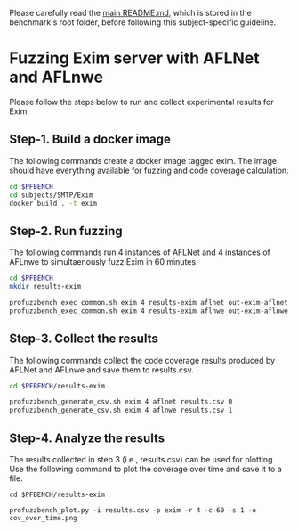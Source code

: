 Please carefully read the [main README.md](../../../README.md), which is stored in the benchmark's root folder, before following this subject-specific guideline.

# Fuzzing Exim server with AFLNet and AFLnwe
Please follow the steps below to run and collect experimental results for Exim.

## Step-1. Build a docker image
The following commands create a docker image tagged exim. The image should have everything available for fuzzing and code coverage calculation.

```bash
cd $PFBENCH
cd subjects/SMTP/Exim
docker build . -t exim
```

## Step-2. Run fuzzing
The following commands run 4 instances of AFLNet and 4 instances of AFLnwe to simultaenously fuzz Exim in 60 minutes.

```bash
cd $PFBENCH
mkdir results-exim

profuzzbench_exec_common.sh exim 4 results-exim aflnet out-exim-aflnet "-P SMTP -D 10000 -q 3 -s 3 -E -K -W 100 -m none" 3600 5 &
profuzzbench_exec_common.sh exim 4 results-exim aflnwe out-exim-aflnwe "-D 10000 -K -W 100" 3600 5
```

## Step-3. Collect the results
The following commands collect the  code coverage results produced by AFLNet and AFLnwe and save them to results.csv.

```bash
cd $PFBENCH/results-exim

profuzzbench_generate_csv.sh exim 4 aflnet results.csv 0
profuzzbench_generate_csv.sh exim 4 aflnwe results.csv 1
```

## Step-4. Analyze the results
The results collected in step 3 (i.e., results.csv) can be used for plotting. Use the following command to plot the coverage over time and save it to a file.

```
cd $PFBENCH/results-exim

profuzzbench_plot.py -i results.csv -p exim -r 4 -c 60 -s 1 -o cov_over_time.png
```

